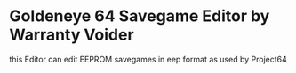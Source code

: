 # Goldeneye 64 Savegame Editor by Warranty Voider

this Editor can edit EEPROM savegames in eep format as used by Project64
